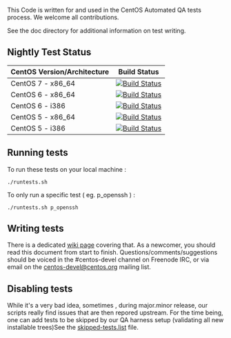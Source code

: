 This Code is written for and used in the CentOS Automated QA tests process. We welcome all contributions.

See the doc directory for additional information on test writing.

## Nightly Test Status

| CentOS Version/Architecture | Build Status |
| --------------------------- | ------------ |
| CentOS 7 - x86_64           | [![Build Status](https://ci.centos.org/buildStatus/icon?job=CentOS-Core-QA-t_functional-c7-64)](https://ci.centos.org/job/CentOS-Core-QA-t_functional-c7-64/) |
| CentOS 6 - x86_64           | [![Build Status](https://ci.centos.org/job/CentOS-Core-QA-t_functional-c6-64/badge/icon)](https://ci.centos.org/job/CentOS-Core-QA-t_functional-c6-64/) |
| CentOS 6 - i386             | [![Build Status](https://ci.centos.org/job/CentOS-Core-QA-t_functional-c6-32/badge/icon)](https://ci.centos.org/job/CentOS-Core-QA-t_functional-c6-32/) |
| CentOS 5 - x86_64           | [![Build Status](https://ci.centos.org/job/CentOS-Core-QA-t_functional-c5-64/badge/icon)](https://ci.centos.org/job/CentOS-Core-QA-t_functional-c5-64/) |
| CentOS 5 - i386             | [![Build Status](https://ci.centos.org/job/CentOS-Core-QA-t_functional-c5-32/badge/icon)](https://ci.centos.org/job/CentOS-Core-QA-t_functional-c5-32/) |

## Running tests

To run these tests on your local machine :
```
./runtests.sh
```

To only run a specific test ( eg. p_openssh ) : 
```
./runtests.sh p_openssh
```
## Writing tests

There is a dedicated [wiki page](http://wiki.centos.org/QaWiki/AutomatedTests/WritingTests/t_functional) covering that. As a newcomer, you should read this document from start to finish. 
Questions/comments/suggestions should be voiced in the #centos-devel channel on Freenode IRC, or via email on the centos-devel@centos.org mailing list.

## Disabling tests

While it's a very bad idea, sometimes , during major.minor release, our scripts really find issues that are then repored upstream.
For the time being, one can add tests to be skipped by our QA harness setup (validating all new installable trees)See the [skipped-tests.list](skipped-tests.list) file.
